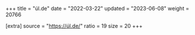 +++
title = "úl.de"
date = "2022-03-22"
updated = "2023-06-08"
weight = 20766

[extra]
source = "https://úl.de/"
ratio = 19
size = 20
+++
